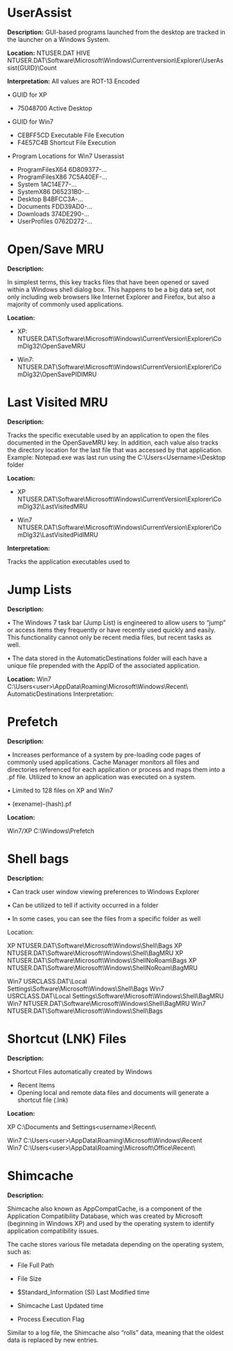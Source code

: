 # UserAssist

**Description:** 
GUI-based programs launched from the desktop are tracked in the launcher on a Windows System.

**Location:** 
NTUSER.DAT HIVE NTUSER.DAT\Software\Microsoft\Windows\Currentversion\Explorer\UserAssist\{GUID}\Count

**Interpretation:**
All values are ROT-13 Encoded

• GUID for XP
 - 75048700 Active Desktop
 
• GUID for Win7
 - CEBFF5CD Executable File Execution
 - F4E57C4B Shortcut File Execution
 
• Program Locations for Win7 Userassist
 - ProgramFilesX64 6D809377-…
 - ProgramFilesX86 7C5A40EF-…
 - System 1AC14E77-…
 - SystemX86 D65231B0-…
 - Desktop B4BFCC3A-…
 - Documents FDD39AD0-…
 - Downloads 374DE290-…
 - UserProfiles 0762D272-…
 
# Open/Save MRU

**Description:**

In simplest terms, this key tracks files that have been opened or saved within a Windows shell dialog box. This happens to be a big data set, not only including web browsers like Internet Explorer and Firefox, but also a majority of commonly used applications.

**Location:**

- XP: NTUSER.DAT\Software\Microsoft\Windows\CurrentVersion\Explorer\ComDlg32\OpenSaveMRU

- Win7: NTUSER.DAT\Software\Microsoft\Windows\CurrentVersion\Explorer\ComDlg32\OpenSavePIDlMRU
 
# Last Visited MRU

**Description:**

Tracks the specific executable used by an application to open the files documented in the OpenSaveMRU key. In
addition, each value also tracks the directory location for the last file that was accessed by that application.
Example: Notepad.exe was last run using the C:\Users\<Username>\Desktop folder

**Location:**

- XP NTUSER.DAT\Software\Microsoft\Windows\CurrentVersion\Explorer\ComDlg32\LastVisitedMRU

- Win7 NTUSER.DAT\Software\Microsoft\Windows\CurrentVersion\Explorer\ComDlg32\LastVisitedPidlMRU

**Interpretation:**

Tracks the application executables used to

# Jump Lists

**Description:**

• The Windows 7 task bar (Jump List) is engineered to allow users to “jump” or access items they frequently
or have recently used quickly and easily. This functionality cannot only be recent media files, but recent tasks as well. 

• The data stored in the AutomaticDestinations folder will each have a unique file prepended with the AppID of the associated application.

**Location:**
Win7 C:\Users\<user>\AppData\Roaming\Microsoft\Windows\Recent\ AutomaticDestinations
Interpretation:

# Prefetch

**Description:**

• Increases performance of a system by pre-loading code pages of commonly used applications. Cache Manager monitors all files and directories referenced for each application or process and maps them into a
.pf file. Utilized to know an application was executed
on a system.

• Limited to 128 files on XP and Win7

• (exename)-(hash).pf

**Location:**

Win7/XP C:\Windows\Prefetch

# Shell bags

**Description:**

• Can track user window viewing preferences to Windows Explorer

• Can be utilized to tell if activity occurred in a folder

• In some cases, you can see the files from a specific folder as well

Location:

XP NTUSER.DAT\Software\Microsoft\Windows\Shell\Bags
XP NTUSER.DAT\Software\Microsoft\Windows\Shell\BagMRU
XP NTUSER.DAT\Software\Microsoft\Windows\ShellNoRoam\Bags
XP NTUSER.DAT\Software\Microsoft\Windows\ShellNoRoam\BagMRU

Win7 USRCLASS.DAT\Local Settings\Software\Microsoft\Windows\Shell\Bags
Win7 USRCLASS.DAT\Local Settings\Software\Microsoft\Windows\Shell\BagMRU
Win7 NTUSER.DAT\Software\Microsoft\Windows\Shell\BagMRU
Win7 NTUSER.DAT\Software\Microsoft\Windows\Shell\Bags

# Shortcut (LNK) Files

**Description:**

• Shortcut Files automatically created by Windows
 - Recent Items
 - Opening local and remote data files and documents will generate a shortcut file (.lnk)
 
**Location:**

XP C:\Documents and Settings\<username>\Recent\

Win7 C:\Users\<user>\AppData\Roaming\Microsoft\Windows\Recent\
Win7 C:\Users\<user>\AppData\Roaming\Microsoft\Office\Recent\

# Shimcache

**Description:**

Shimcache also known as AppCompatCache, is a component of the Application Compatibility Database, which was created by Microsoft (beginning in Windows XP) and used by the operating system to identify application compatibility issues.

The cache stores various file metadata depending on the operating system, such as:

- File Full Path

- File Size

- $Standard_Information (SI) Last Modified time

- Shimcache Last Updated time

- Process Execution Flag

Similar to a log file, the Shimcache also “rolls” data, meaning that the oldest data is replaced by new entries.
